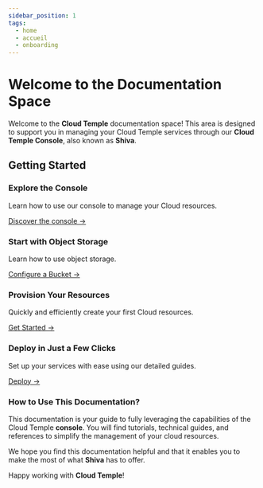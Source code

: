 ```yaml
---
sidebar_position: 1
tags:
  - home
  - accueil
  - onboarding
---
```


# Welcome to the Documentation Space

Welcome to the **Cloud Temple** documentation space! This area is designed to support you in managing your Cloud Temple services through our **Cloud Temple Console**, also known as **Shiva**.

## Getting Started

<div class="card-grid">
  <div class="card">
    <h3>Explore the Console</h3>
    <p>Learn how to use our console to manage your Cloud resources.</p>
    <a href="../console/" class="card-link">Discover the console &rarr;</a>
  </div>
    <div class="card">
    <h3>Start with Object Storage</h3>
    <p>Learn how to use object storage.</p>
    <a href="../storage/oss/quickstart/" class="card-link">Configure a Bucket &rarr;</a>
  </div>
  <div class="card">
    <h3>Provision Your Resources</h3>
    <p>Quickly and efficiently create your first Cloud resources.</p>
    <a href="../console/" class="card-link">Get Started &rarr;</a>
  </div>
  <div class="card">
    <h3>Deploy in Just a Few Clicks</h3>
    <p>Set up your services with ease using our detailed guides.</p>
    <a href="../console/" class="card-link">Deploy &rarr;</a>
  </div>
</div>

### How to Use This Documentation?
This documentation is your guide to fully leveraging the capabilities of the Cloud Temple **console**. You will find tutorials, technical guides, and references to simplify the management of your cloud resources.

We hope you find this documentation helpful and that it enables you to make the most of what **Shiva** has to offer.

Happy working with **Cloud Temple**!